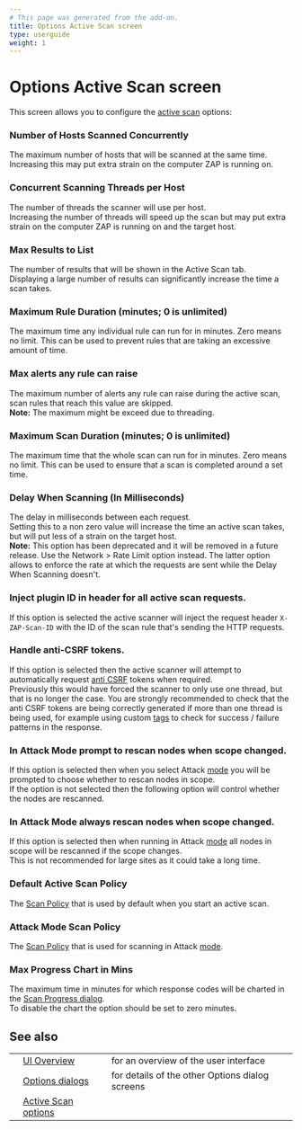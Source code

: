 ```yaml
---
# This page was generated from the add-on.
title: Options Active Scan screen
type: userguide
weight: 1
---
```


# Options Active Scan screen


This screen allows you to configure the [active scan](/docs/desktop/start/features/ascan/) options:

### Number of Hosts Scanned Concurrently

The maximum number of hosts that will be scanned at the same time. Increasing this may put extra strain on the computer ZAP is running on.

### Concurrent Scanning Threads per Host

The number of threads the scanner will use per host.  
Increasing the number of threads will speed up the scan but may put extra strain on the computer ZAP is running on and the target host.

### Max Results to List

The number of results that will be shown in the Active Scan tab.  
Displaying a large number of results can significantly increase the time a scan takes.

### Maximum Rule Duration (minutes; 0 is unlimited)

The maximum time any individual rule can run for in minutes. Zero means no limit. This can be used to prevent rules that are taking an excessive amount of time.

### Max alerts any rule can raise

The maximum number of alerts any rule can raise during the active scan, scan rules that reach this value are skipped.  
**Note:** The maximum might be exceed due to threading.

### Maximum Scan Duration (minutes; 0 is unlimited)

The maximum time that the whole scan can run for in minutes. Zero means no limit. This can be used to ensure that a scan is completed around a set time.

### Delay When Scanning (In Milliseconds)

The delay in milliseconds between each request.  
Setting this to a non zero value will increase the time an active scan takes, but will put less of a strain on the target host.   
**Note:** This option has been deprecated and it will be removed in a future release. Use the Network \> Rate Limit option instead. The latter option allows to enforce the rate at which the requests are sent while the Delay When Scanning doesn't.

### Inject plugin ID in header for all active scan requests.

If this option is selected the active scanner will inject the request header `X-ZAP-Scan-ID` with the ID of the scan rule that's sending the HTTP requests.

### Handle anti-CSRF tokens.

If this option is selected then the active scanner will attempt to automatically request [anti CSRF](/docs/desktop/start/features/anticsrf/) tokens when required.  
Previously this would have forced the scanner to only use one thread, but that is no longer the case. You are strongly recommended to check that the anti CSRF tokens are being correctly generated if more than one thread is being used, for example using custom [tags](/docs/desktop/start/features/tags/) to check for success / failure patterns in the response.

### In Attack Mode prompt to rescan nodes when scope changed.

If this option is selected then when you select Attack [mode](/docs/desktop/start/features/modes/) you will be prompted to choose whether to rescan nodes in scope.  
If the option is not selected then the following option will control whether the nodes are rescanned.

### In Attack Mode always rescan nodes when scope changed.

If this option is selected then when running in Attack [mode](/docs/desktop/start/features/modes/) all nodes in scope will be rescanned if the scope changes.  
This is not recommended for large sites as it could take a long time.

### Default Active Scan Policy

The [Scan Policy](/docs/desktop/start/features/scanpolicy/) that is used by default when you start an active scan.

### Attack Mode Scan Policy

The [Scan Policy](/docs/desktop/start/features/scanpolicy/) that is used for scanning in Attack [mode](/docs/desktop/start/features/modes/).

### Max Progress Chart in Mins

The maximum time in minutes for which response codes will be charted in the [Scan Progress dialog](/docs/desktop/ui/dialogs/scanprogress/).  
To disable the chart the option should be set to zero minutes.

## See also

|   |                                                                |                                                 |
|---|----------------------------------------------------------------|-------------------------------------------------|
|   | [UI Overview](/docs/desktop/ui/)                               | for an overview of the user interface           |
|   | [Options dialogs](/docs/desktop/ui/dialogs/options/)           | for details of the other Options dialog screens |
|   | [Active Scan options](/docs/desktop/ui/dialogs/options/ascan/) |                                                 |
